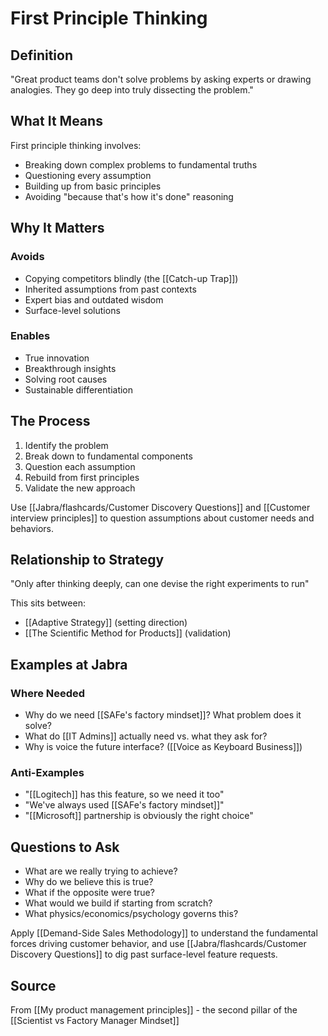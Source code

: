 # First Principle Thinking

## Definition

"Great product teams don't solve problems by asking experts or drawing analogies. They go deep into truly dissecting the problem."

## What It Means

First principle thinking involves:
- Breaking down complex problems to fundamental truths
- Questioning every assumption
- Building up from basic principles
- Avoiding "because that's how it's done" reasoning

## Why It Matters

### Avoids
- Copying competitors blindly (the [[Catch-up Trap]])
- Inherited assumptions from past contexts
- Expert bias and outdated wisdom
- Surface-level solutions

### Enables
- True innovation
- Breakthrough insights
- Solving root causes
- Sustainable differentiation

## The Process

1. Identify the problem
2. Break down to fundamental components
3. Question each assumption
4. Rebuild from first principles
5. Validate the new approach

Use [[Jabra/flashcards/Customer Discovery Questions]] and [[Customer interview principles]] to question assumptions about customer needs and behaviors.

## Relationship to Strategy

"Only after thinking deeply, can one devise the right experiments to run"

This sits between:
- [[Adaptive Strategy]] (setting direction)
- [[The Scientific Method for Products]] (validation)

## Examples at Jabra

### Where Needed
- Why do we need [[SAFe's factory mindset]]? What problem does it solve?
- What do [[IT Admins]] actually need vs. what they ask for?
- Why is voice the future interface? ([[Voice as Keyboard Business]])

### Anti-Examples
- "[[Logitech]] has this feature, so we need it too"
- "We've always used [[SAFe's factory mindset]]"
- "[[Microsoft]] partnership is obviously the right choice"

## Questions to Ask

- What are we really trying to achieve?
- Why do we believe this is true?
- What if the opposite were true?
- What would we build if starting from scratch?
- What physics/economics/psychology governs this?

Apply [[Demand-Side Sales Methodology]] to understand the fundamental forces driving customer behavior, and use [[Jabra/flashcards/Customer Discovery Questions]] to dig past surface-level feature requests.

## Source
From [[My product management principles]] - the second pillar of the [[Scientist vs Factory Manager Mindset]]